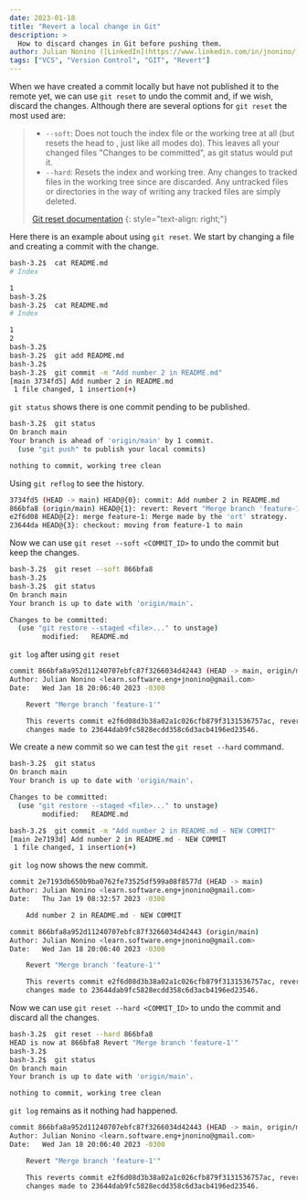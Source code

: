 ```yaml
---
date: 2023-01-18
title: "Revert a local change in Git"
description: >
  How to discard changes in Git before pushing them.
author: Julian Nonino ([LinkedIn](https://www.linkedin.com/in/jnonino/))
tags: ["VCS", "Version Control", "GIT", "Revert"]
---
```


When we have created a commit locally but have not published it to the remote yet, we can use `git reset` to undo the commit and, if we wish, discard the changes.
Although there are several options for `git reset` the most used are:

> - `--soft`: Does not touch the index file or the working tree at all (but resets the head to <COMMIT>, just like all modes do). This leaves all your changed files "Changes to be committed", as git status would put it.
> - `--hard`: Resets the index and working tree. Any changes to tracked files in the working tree since <COMMIT> are discarded. Any untracked files or directories in the way of writing any tracked files are simply deleted.
>
> [Git reset documentation](https://git-scm.com/docs/git-reset)
> {: style="text-align: right;"}

Here there is an example about using `git reset`. We start by changing a file and creating a commit with the change.

```bash
bash-3.2$  cat README.md
# Index

1
bash-3.2$
bash-3.2$  cat README.md
# Index

1
2
bash-3.2$
bash-3.2$  git add README.md
bash-3.2$
bash-3.2$  git commit -m "Add number 2 in README.md"
[main 3734fd5] Add number 2 in README.md
 1 file changed, 1 insertion(+)
```

`git status` shows there is one commit pending to be published.

```bash
bash-3.2$  git status
On branch main
Your branch is ahead of 'origin/main' by 1 commit.
  (use "git push" to publish your local commits)

nothing to commit, working tree clean
```

Using `git reflog` to see the history.

```bash
3734fd5 (HEAD -> main) HEAD@{0}: commit: Add number 2 in README.md
866bfa8 (origin/main) HEAD@{1}: revert: Revert "Merge branch 'feature-1'"
e2f6d08 HEAD@{2}: merge feature-1: Merge made by the 'ort' strategy.
23644da HEAD@{3}: checkout: moving from feature-1 to main
```

Now we can use `git reset --soft <COMMIT_ID>` to undo the commit but keep the changes.

```bash
bash-3.2$  git reset --soft 866bfa8
bash-3.2$
bash-3.2$  git status
On branch main
Your branch is up to date with 'origin/main'.

Changes to be committed:
  (use "git restore --staged <file>..." to unstage)
        modified:   README.md
```

`git log` after using `git reset`

```bash
commit 866bfa8a952d11240707ebfc87f3266034d42443 (HEAD -> main, origin/main)
Author: Julian Nonino <learn.software.eng+jnonino@gmail.com>
Date:   Wed Jan 18 20:06:40 2023 -0300

    Revert "Merge branch 'feature-1'"

    This reverts commit e2f6d08d3b38a02a1c026cfb879f3131536757ac, reversing
    changes made to 23644dab9fc5828ecdd358c6d3acb4196ed23546.
```

We create a new commit so we can test the `git reset --hard` command.

```bash
bash-3.2$  git status
On branch main
Your branch is up to date with 'origin/main'.

Changes to be committed:
  (use "git restore --staged <file>..." to unstage)
        modified:   README.md

bash-3.2$  git commit -m "Add number 2 in README.md - NEW COMMIT"
[main 2e7193d] Add number 2 in README.md - NEW COMMIT
 1 file changed, 1 insertion(+)
```

`git log` now shows the new commit.

```bash
commit 2e7193db650b9ba0762fe73525df599a08f8577d (HEAD -> main)
Author: Julian Nonino <learn.software.eng+jnonino@gmail.com>
Date:   Thu Jan 19 08:32:57 2023 -0300

    Add number 2 in README.md - NEW COMMIT

commit 866bfa8a952d11240707ebfc87f3266034d42443 (origin/main)
Author: Julian Nonino <learn.software.eng+jnonino@gmail.com>
Date:   Wed Jan 18 20:06:40 2023 -0300

    Revert "Merge branch 'feature-1'"

    This reverts commit e2f6d08d3b38a02a1c026cfb879f3131536757ac, reversing
    changes made to 23644dab9fc5828ecdd358c6d3acb4196ed23546.
```

Now we can use `git reset --hard <COMMIT_ID>` to undo the commit and discard all the changes.

```bash
bash-3.2$  git reset --hard 866bfa8
HEAD is now at 866bfa8 Revert "Merge branch 'feature-1'"
bash-3.2$
bash-3.2$  git status
On branch main
Your branch is up to date with 'origin/main'.

nothing to commit, working tree clean
```

`git log` remains as it nothing had happened.

```bash
commit 866bfa8a952d11240707ebfc87f3266034d42443 (HEAD -> main, origin/main)
Author: Julian Nonino <learn.software.eng+jnonino@gmail.com>
Date:   Wed Jan 18 20:06:40 2023 -0300

    Revert "Merge branch 'feature-1'"

    This reverts commit e2f6d08d3b38a02a1c026cfb879f3131536757ac, reversing
    changes made to 23644dab9fc5828ecdd358c6d3acb4196ed23546.
```
